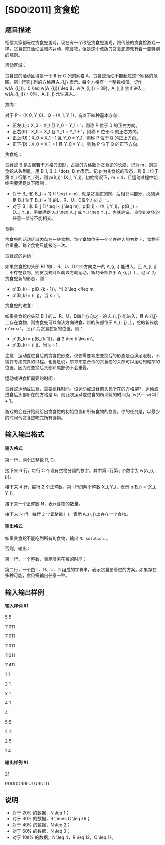
# [SDOI2011] 贪食蛇
## 题目描述

相信大家都玩过贪食蛇游戏，现在有一个改版贪食蛇游戏，跟传统的贪食蛇游戏一样，贪食蛇在活动区域内运动，吃食物，但是这个改版的贪食蛇游戏有着一些特别的规则。

活动区域：

贪食蛇的活动区域是一个 R 行 C 列的网格 A，贪食蛇活动不能超过这个网格的范围。第 i 行第 j 列的方格用 A_{i,j} 表示。每个方格有一个整数权值，记作 w(A_{i,j})。0 \leq w(A_{i,j}) \leq 8，w(A_{i,j}) = 0时，A_{i,j} 禁止进入；w(A_{i, j}) &gt; 0时，A_{i, j} 允许进入。

方向：

对于 P = (X_0, Y_0)、Q = (X_1, Y_1)，有以下四种基本方向：

- 正左(L)：X_0 = X_1 且 Y_0 = Y_1 - 1，则称 P 位于 Q 的正左方向。
- 正右(R)：X_0 = X_1 且 Y_0 = Y_1 + 1，则称 P 位于 Q 的正右方向。
- 正上(U)：X_0 = X_1 - 1 且 Y_0 = Y_1，则称 P 位于 Q 的正上方向。
- 正下(D)：X_0 = X_1 + 1 且 Y_0 = Y_1，则称 P 位于 Q 的正下方向。

贪食蛇：

贪食蛇 B 是占据若干方格的图形，占据的方格数为贪食蛇的长度，记为 m，则贪食蛇从头到尾，用 B_1, B_2, \dots, B_m表示。记 p 为贪食蛇的形态，若 B_i 位于第 X_i 行第 Y_i 列，则 p(B_i)=(X_i, Y_i)。初始情况下，m = 4，且运动过程中始终需要满足以下限制：

- 对于 B_i 和 B_{i + 1} (1 \leq i &lt; m)，就是贪食蛇的前、后相邻两部分，必须满足 B_i 位于 B_{i + 1} 的L、R、U、D四个方向之一。
- 对于 B_i 和 B_j (1 \leq i &lt; j \leq m)，p(B_i) = (X_i, Y_i)，p(B_j) = (X_j,Y_j)，需要满足 X_i \neq X_j 或 Y_i \neq Y_j 。也就是说，贪食蛇身体的任意一部分不能相交。

食物：

贪食蛇的活动区域内存在一些食物。每个食物位于一个允许进入的方格上，食物不会重叠。每个食物只能被吃一次。

贪食蛇的运动：

如果贪食蛇的头部 B1 的L、R、U、D四个方向之一的 A_{i, j} 能进入，且 A_{i, j} 上不存在食物，则贪食蛇可以向该方向运动，新的头部位于 A_{i, j} 上。记 p' 为贪食蛇新的形态，则：

- p'(B_k) = p(B_{k - 1})，当 2 \leq k \leq m。
- p'(B_k) = (i, j)，当 k = 1。

贪食蛇的进食：

如果贪食蛇的头部 B_1 的L、R、U、D四个方向之一的 A_{i, j} 能进入，且 A_{i,j} 上存在食物，则贪食蛇可以向该方向进食，新的头部位于 A_{i, j} 上，蛇的新长度 m'=m+1。记 p' 为贪食蛇新的位置，则：

- p'(B_k) = p(B_{k-1})，当 2 \leq k \leq m'。
- p'(B_k) = (i,j)，当 k = 1.

注意：运动或进食后的贪食蛇形态，仅仅需要考虑变换后的形态是否满足限制，不需要考虑变换的过程。也就是说，原来形态合法的贪食蛇的头部可以运动到尾部的位置，因为在变换后头部和尾部仍不会重叠。

运动或进食所需要的时间：

贪食蛇运动或进食，需要消耗时间。设运动或进食前头部所在的方格是P，运动或进食后头部所在的方格是 Q，则此次运动或进食的所消耗的时间为 |w(P) - w(Q)| + 1。

游戏的会在开始前给出贪食蛇的初始位置和所有食物的位置。你的任务是，以最少的时间令贪食蛇吃完所有食物。
## 输入输出格式
#### 输入格式

第一行，两个正整数 R, C。

接下来 R 行，每行 C 个没有空格分隔的数字。其中第 i 行第 j 个数字为 w(A_{i, j})。

接下来 4 行，每行 2 个正整数。第 i 行的两个整数 X_i, Y_i，表示 p(B_i) = (X_i, Y_i)。

接下来一个正整数 N，表示食物的数量。

接下来 N 行，每行 2 个正整数 i, j，表示 A_{i, j}上存在一个食物。
#### 输出格式

如果贪食蛇不能吃到所有的食物，输出 `No solution.`。

否则，输出：

第一行，一个整数，表示所需花费的时间；

第二行，一个由 L、R、U、D 组成的字符串，表示贪食蛇前进的方案。如果存在多种可能，你只需输出任意一种。
## 输入输出样例
#### 输入样例 #1
5 5
11011
11011
11011
11011
11411
1 1
2 1
3 1
4 1
4
5 5
4 4
2 5
1 4
#### 输出样例 #1
21
RDDDDRRRULURULU

## 说明
- 对于 20\% 的数据，N \leq 1；
- 对于 30\% 的数据，R \times C \leq 36；
- 对于 40\% 的数据，N \leq 2；
- 对于 60\% 的数据，N \leq 3；
- 对于 100\% 的数据，N \leq 4，R \leq 12，C \leq 12。
